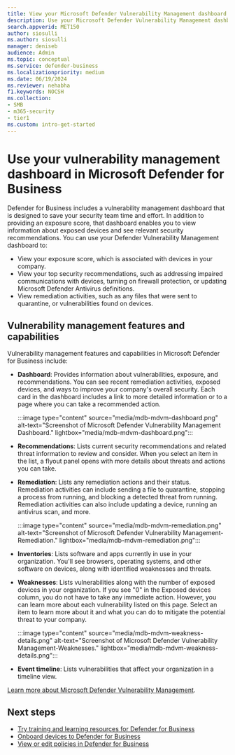```yaml
---
title: View your Microsoft Defender Vulnerability Management dashboard in Microsoft Defender for Business
description: Use your Microsoft Defender Vulnerability Management dashboard to see important items to address in Defender for Business.
search.appverid: MET150
author: siosulli
ms.author: siosulli
manager: deniseb
audience: Admin
ms.topic: conceptual
ms.service: defender-business
ms.localizationpriority: medium
ms.date: 06/19/2024
ms.reviewer: nehabha
f1.keywords: NOCSH
ms.collection:
- SMB
- m365-security
- tier1
ms.custom: intro-get-started
---
```


# Use your vulnerability management dashboard in Microsoft Defender for Business

Defender for Business includes a vulnerability management dashboard that is designed to save your security team time and effort. In addition to providing an exposure score, that dashboard enables you to view information about exposed devices and see relevant security recommendations. You can use your Defender Vulnerability Management dashboard to:

- View your exposure score, which is associated with devices in your company.
- View your top security recommendations, such as addressing impaired communications with devices, turning on firewall protection, or updating Microsoft Defender Antivirus definitions.
- View remediation activities, such as any files that were sent to quarantine, or vulnerabilities found on devices.

## Vulnerability management features and capabilities

Vulnerability management features and capabilities in Microsoft Defender for Business include:

- **Dashboard**: Provides information about vulnerabilities, exposure, and recommendations. You can see recent remediation activities, exposed devices, and ways to improve your company's overall security. Each card in the dashboard includes a link to more detailed information or to a page where you can take a recommended action.

    :::image type="content" source="media/mdb-mdvm-dashboard.png" alt-text="Screenshot of Microsoft Defender Vulnerability Management Dashboard." lightbox="media/mdb-mdvm-dashboard.png":::

- **Recommendations**: Lists current security recommendations and related threat information to review and consider. When you select an item in the list, a flyout panel opens with more details about threats and actions you can take.

- **Remediation**: Lists any remediation actions and their status. Remediation activities can include sending a file to quarantine, stopping a process from running, and blocking a detected threat from running. Remediation activities can also include updating a device, running an antivirus scan, and more.

    :::image type="content" source="media/mdb-mdvm-remediation.png" alt-text="Screenshot of Microsoft Defender Vulnerability Management-Remediation." lightbox="media/mdb-mdvm-remediation.png":::

- **Inventories**: Lists software and apps currently in use in your organization. You'll see browsers, operating systems, and other software on devices, along with identified weaknesses and threats.

- **Weaknesses**: Lists vulnerabilities along with the number of exposed devices in your organization. If you see "0" in the Exposed devices column, you do not have to take any immediate action. However, you can learn more about each vulnerability listed on this page. Select an item to learn more about it and what you can do to mitigate the potential threat to your company.

    :::image type="content" source="media/mdb-mdvm-weakness-details.png" alt-text="Screenshot of Microsoft Defender Vulnerability Management-Weaknesses." lightbox="media/mdb-mdvm-weakness-details.png":::

- **Event timeline**: Lists vulnerabilities that affect your organization in a timeline view.

[Learn more about Microsoft Defender Vulnerability Management](/defender-vulnerability-management/defender-vulnerability-management).

## Next steps

- [Try training and learning resources for Defender for Business](mdb-tutorials.md)
- [Onboard devices to Defender for Business](mdb-onboard-devices.md)
- [View or edit policies in Defender for Business](mdb-view-edit-create-policies.md)
